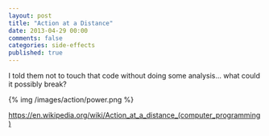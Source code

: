 ```yaml
---
layout: post
title: "Action at a Distance"
date: 2013-04-29 00:00
comments: false
categories: side-effects
published: true
---
```


I told them not to touch that code without doing some analysis... what could it possibly break?

{% img /images/action/power.png %}

https://en.wikipedia.org/wiki/Action_at_a_distance_(computer_programming)
